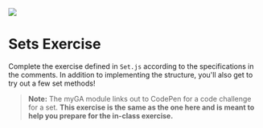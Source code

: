 ![](https://ga-dash.s3.amazonaws.com/production/assets/logo-9f88ae6c9c3871690e33280fcf557f33.png)

# Sets Exercise

Complete the exercise defined in `Set.js` according to the specifications in the comments. In addition to implementing the structure, you'll also get to try out a few set methods!

> **Note:** The myGA module links out to CodePen for a code challenge for a set. **This exercise is the same as the one here and is meant to help you prepare for the in-class exercise.**
